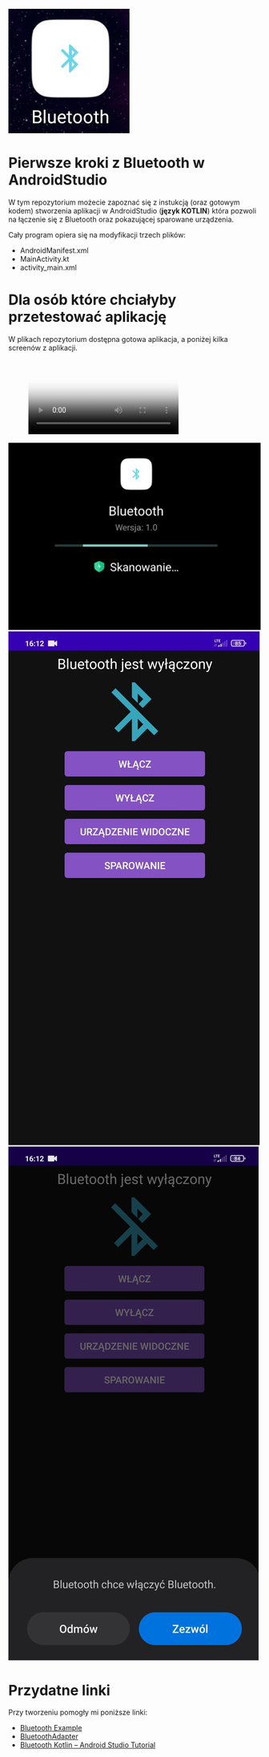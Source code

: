 ![ikona](https://github.com/AnnaShino/kotlin_BLUETOOTH_wprowadzenie/blob/main/ikona.jpg)
# Pierwsze kroki z Bluetooth w AndroidStudio

W tym repozytorium możecie zapoznać się z instukcją (oraz gotowym kodem) stworzenia aplikacji w AndroidStudio (**język KOTLIN**) która pozwoli na łączenie się z Bluetooth oraz pokazującej sparowane urządzenia.  
  
Cały program opiera się na modyfikacji trzech plików:
* AndroidManifest.xml
* MainActivity.kt
* activity_main.xml
  
# Dla osób które chciałyby przetestować aplikację
W plikach repozytorium dostępna gotowa aplikacja, a poniżej kilka screenów z aplikacji.
  
  
<figure class="video_container">
  <video controls="true" allowfullscreen="true" poster="https://github.com/AnnaShino/kotlin_BLUETOOTH_wprowadzenie/blob/main/obraz3.jpg">
    <source src="https://github.com/AnnaShino/kotlin_BLUETOOTH_wprowadzenie/blob/main/dzia%C5%82anie.mp4" type="video/mp4">
  </video>
</figure>
  
  
![instalacja](https://github.com/AnnaShino/kotlin_BLUETOOTH_wprowadzenie/blob/main/obraz1.jpg)
![screen1](https://github.com/AnnaShino/kotlin_BLUETOOTH_wprowadzenie/blob/main/obraz2.jpg)
![screen2](https://github.com/AnnaShino/kotlin_BLUETOOTH_wprowadzenie/blob/main/obraz3.jpg)

# Przydatne linki
Przy tworzeniu pomogły mi poniższe linki:
* [Bluetooth Example](https://devofandroid.blogspot.com/2018/07/bluetooth-example.html)
* [BluetoothAdapter](https://developer.android.com/reference/kotlin/android/bluetooth/BluetoothAdapter)
* [Bluetooth Kotlin – Android Studio Tutorial](https://www.youtube.com/watch?v=PtN6UTIu7yw)
